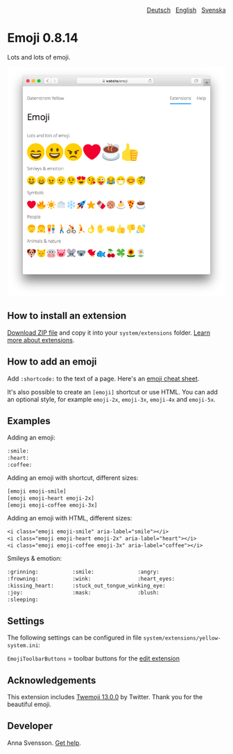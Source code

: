 <p align="right"><a href="README-de.md">Deutsch</a> &nbsp; <a href="README.md">English</a> &nbsp; <a href="README-sv.md">Svenska</a></p>

# Emoji 0.8.14

Lots and lots of emoji.

![Screenshot](SCREENSHOT.png?raw=true)

## How to install an extension

[Download ZIP file](https://github.com/annaesvensson/yellow-emoji/archive/refs/heads/main.zip) and copy it into your `system/extensions` folder. [Learn more about extensions](https://github.com/annaesvensson/yellow-update).

## How to add an emoji

Add `:shortcode:` to the text of a page. Here's an [emoji cheat sheet](https://github.com/ikatyang/emoji-cheat-sheet). 

It's also possible to create an `[emoji]` shortcut or use HTML. You can add an optional style, for example `emoji-2x`, `emoji-3x`, `emoji-4x` and `emoji-5x`.

## Examples

Adding an emoji:

    :smile: 
    :heart: 
    :coffee:

Adding an emoji with shortcut, different sizes:

    [emoji emoji-smile]
    [emoji emoji-heart emoji-2x]
    [emoji emoji-coffee emoji-3x]

Adding an emoji with HTML, different sizes:

    <i class="emoji emoji-smile" aria-label="smile"></i>
    <i class="emoji emoji-heart emoji-2x" aria-label="heart"></i>
    <i class="emoji emoji-coffee emoji-3x" aria-label="coffee"></i>

Smileys & emotion:

    :grinning:           :smile:              :angry:
    :frowning:           :wink:               :heart_eyes:
    :kissing_heart:      :stuck_out_tongue_winking_eye:
    :joy:                :mask:               :blush:
    :sleeping:

## Settings

The following settings can be configured in file `system/extensions/yellow-system.ini`:

`EmojiToolbarButtons` = toolbar buttons for the [edit extension](https://github.com/annaesvensson/yellow-edit)  

## Acknowledgements

This extension includes [Twemoji 13.0.0](https://github.com/twitter/twemoji) by Twitter. Thank you for the beautiful emoji.

## Developer

Anna Svensson. [Get help](https://datenstrom.se/yellow/help/).
